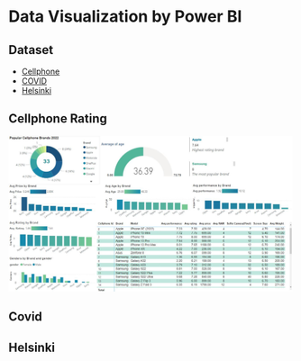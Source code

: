 # Data Visualization by Power BI
## Dataset
<!-- TOC -->
- [Cellphone](#Cellphone)  
- [COVID](#Covid)  
- [Helsinki](#Helsinki)  
<!-- TOC -->

## Cellphone Rating
![Summary board](DatasetVisualization/CellphoneVis.JPG)
## Covid
## Helsinki


